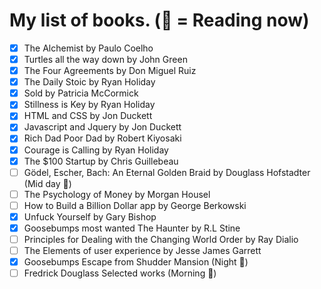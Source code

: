 # My list of books. (📖 = Reading now)

- [x] The Alchemist by Paulo Coelho
- [x] Turtles all the way down by John Green
- [x] The Four Agreements by Don Miguel Ruiz 
- [x] The Daily Stoic by Ryan Holiday
- [x] Sold by Patricia McCormick
- [x] Stillness is Key by Ryan Holiday
- [x] HTML and CSS by Jon Duckett
- [x] Javascript and Jquery by Jon Duckett
- [x] Rich Dad Poor Dad by Robert Kiyosaki
- [x] Courage is Calling by Ryan Holiday 
- [x] The $100 Startup by Chris Guillebeau
- [ ] Gödel, Escher, Bach: An Eternal Golden Braid by Douglass Hofstadter (Mid day 📖)
- [ ] The Psychology of Money by Morgan Housel 
- [ ] How to Build a Billion Dollar app by George Berkowski
- [x] Unfuck Yourself by Gary Bishop
- [x] Goosebumps most wanted The Haunter by R.L Stine 
- [ ] Principles for Dealing with the Changing World Order by Ray Dialio  
- [ ] The Elements of user experience by Jesse James Garrett
- [x] Goosebumps Escape from Shudder Mansion (Night 📖)
- [ ] Fredrick Douglass Selected works (Morning 📖)